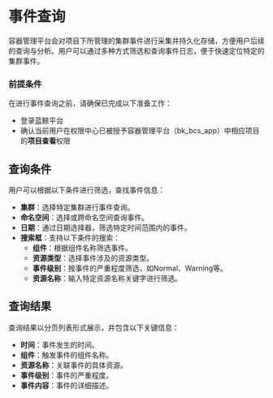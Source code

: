 # 事件查询

容器管理平台会对项目下所管理的集群事件进行采集并持久化存储，方便用户后续的查询与分析。用户可以通过多种方式筛选和查询事件日志，便于快速定位特定的集群事件。

### 前提条件

在进行事件查询之前，请确保已完成以下准备工作：
- 登录蓝鲸平台
- 确认当前用户在权限中心已被授予容器管理平台（bk_bcs_app）中相应项目的**项目查看**权限

## 查询条件

用户可以根据以下条件进行筛选，查找事件信息：

- **集群**：选择特定集群进行事件查询。
- **命名空间**：选择或跨命名空间查询事件。
- **日期**：通过日期选择器，筛选特定时间范围内的事件。
- **搜索框**：支持以下条件的搜索：
  - **组件**：根据组件名称筛选事件。
  - **资源类型**：选择事件涉及的资源类型。
  - **事件级别**：按事件的严重程度筛选，如Normal、Warning等。
  - **资源名称**：输入特定资源名称关键字进行筛选。

## 查询结果

查询结果以分页列表形式展示，并包含以下关键信息：

- **时间**：事件发生的时间。
- **组件**：触发事件的组件名称。
- **资源名称**：关联事件的具体资源。
- **事件级别**：事件的严重程度。
- **事件内容**：事件的详细描述。